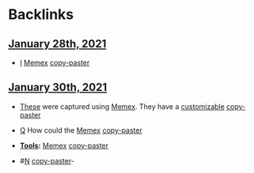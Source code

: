 
# Backlinks
## [January 28th, 2021](<January 28th, 2021.md>)
- [I](<I.md>) [Memex](<Memex.md>) [copy-paster](<copy-paster.md>)

## [January 30th, 2021](<January 30th, 2021.md>)
- [These](((CCODMMO6j))) were captured using [Memex](<Memex.md>). They have a [customizable](<customizable.md>) [copy-paster](<copy-paster.md>)

- [Q](<Q.md>) How could the [Memex](<Memex.md>) [copy-paster](<copy-paster.md>)

- **[Tools](<Tools.md>):** [Memex](<Memex.md>) [copy-paster](<copy-paster.md>)

- #[N](<N.md>) [copy-paster](<copy-paster.md>)-

